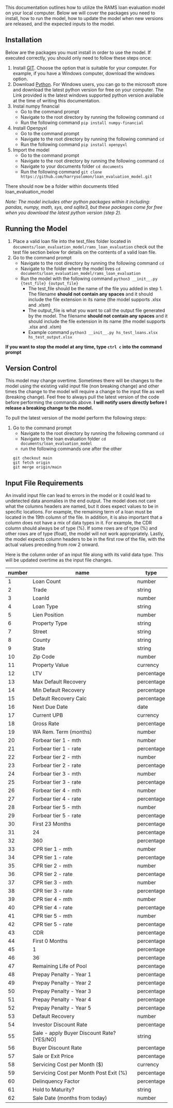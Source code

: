 
This documentation outlines how to utilize the RAMS loan evaluation model on your local computer. Below we will cover the packages you need to install, how to run the model, how to update the model when new versions are released, and the expected inputs to the model.

## Installation
Below are the packages you must install in order to use the model. If executed correctly, you should only need to follow these steps once:
1. Install [GIT](https://git-scm.com/downloads). Choose the option that is suitable for your computer. For example, if you have a Windows computer, download the windows option.
2. Download [Python](https://www.microsoft.com/en-us/p/python-310/9pjpw5ldxlz5?activetab=pivot:overviewtab). For Windows users, you can go to the microsoft store and download the latest python version for free on your computer. The Link provided is the latest windows supported python version available at the time of writing this documentation.
3. Instal numpy financial
   - Go to the command prompt
   - Navigate to the root directory by running the following command `cd`
   - Run the following command `pip install numpy-financial`
4. Install Openpyxl
   - Go to the command prompt
   - Navigate to the root directory by running the following command `cd`
   - Run the following command `pip install openpyxl`
5. Import the model
   - Go to the command prompt
   - Navigate to the root directory by running the following command `cd`
   - Navigate to your documents folder `cd documents`
   - Run the following command `git clone https://github.com/harrysolomon/loan_evaluation_model.git`

There should now be a folder within documents titled loan_evaluation_model

*Note: The model includes other python packages within it including: pandas, numpy, math, sys, and sqlite3, but these packages come for free when you download the latest python version (step 2).*

## Running the Model
1. Place a valid loan file into the test_files folder located in `documents/loan_evaluation_model/rams_loan_evaluation` check out the test file section below for details on the contents of a valid loan file.
2. Go to the command prompt
   - Navigate to the root directory by running the following command `cd`
   - Navigate to the folder where the model lives `cd documents/loan_evaluation_model/rams_loan_evaluation`
   - Run the model with the following command `python3 __init__.py {test_file} {output_file}`
     - The test_file should be the name of the file you added in step 1. The filename **should not contain any spaces** and it should include the file extension in its name (the model supports .xlsx and .xlsm)
     - The output_file is what you want to call the output file generated by the model. The filename **should not contain any spaces** and it should include the file extension in its name (the model supports .xlsx and .xlsm)
     - Example command `python3 __init__.py hs_test_loans.xlsx hs_test_output.xlsx`

**If you want to stop the model at any time, type `ctrl c` into the command prompt**

## Version Control
This model may change overtime. Sometimes there will be changes to the model using the existing valid input file (non breaking change) and other times the change to the model will require a change to the input file as well (breaking change). Feel free to always pull the latest version of the code before performing the commands above. **I will notify users directly before I release a breaking change to the model.**

To pull the latest version of the model perform the following steps:
1. Go to the command prompt
   - Navigate to the root directory by running the following command `cd`
   - Navigate to the loan evaluation folder `cd documents/loan_evaluation_model`
   - run the following commands one after the other
   ```
   git checkout main
   git fetch origin
   git merge origin/main
   ```

## Input File Requirements
An invalid input file can lead to errors in the model or it could lead to undetected data anomalies in the end output. The model does not care what the columns headers are named, but it does expect values to be in specific locations. For example, the remaining term of a loan must be located in the 19th column of the file. In addition, it is also important that a column does not have a mix of data types in it. For example, the CDR column should always be of type (%). If some rows are of type (%) and other rows are of type (float), the model will not work appropriately. Lastly, the model expects column headers to be in the first row of the file, with the actual values preceding from row 2 onward.

Here is the column order of an input file along with its valid data type. This will be updated overtime as the input file changes.

| number | name | type|
| --- | --- | --- |
| 1 | Loan Count | number |
| 2 | Trade | string |
| 3 | LoanId | number |
| 4 | Loan Type | string |
| 5 | Lien Position | number |
| 6 | Property Type | string |
| 7 | Street | string |
| 8 | County | string |
| 9 | State | string |
| 10 | Zip Code | number |
| 11 | Property Value | currency |
| 12 | LTV | percentage |
| 13 | Max Default Recovery | percentage |
| 14 | Min Default Recovery | percentage |
| 15 | Default Recovery Calc | percentage |
| 16 | Next Due Date | date |
| 17 | Current UPB | currency |
| 18 | Gross Rate | percentage |
| 19 | WA Rem. Term (months) | number |
| 20 | Forbear tier 1 - mth | number |
| 21 | Forbear tier 1 - rate | percentage |
| 22 | Forbear tier 2 - mth | number |
| 23 | Forbear tier 2 - rate | percentage |
| 24 | Forbear tier 3 - mth | number |
| 25 | Forbear tier 3 - rate | percentage |
| 26 | Forbear tier 4 - mth | number |
| 27 | Forbear tier 4 - rate | percentage |
| 28 | Forbear tier 5 - mth | number |
| 29 | Forbear tier 5 - rate | percentage |
| 30 | First 23 Months | percentage |
| 31 | 24 | percentage |
| 32 | 360 | percentage |
| 33 | CPR tier 1 - mth | number |
| 34 | CPR tier 1 - rate | percentage |
| 35 | CPR tier 2 - mth | number |
| 36 | CPR tier 2 - rate | percentage |
| 37 | CPR tier 3 - mth | number |
| 38 | CPR tier 3 - rate | percentage |
| 39 | CPR tier 4 - mth | number |
| 40 | CPR tier 4 - rate | percentage |
| 41 | CPR tier 5 - mth | number |
| 42 | CPR tier 5 - rate | percentage |
| 43 | CDR | percentage |
| 44 | First 0 Months | percentage |
| 45 | 1 | percentage |
| 46 | 36 | percentage |
| 47 | Remaining Life of Pool | percentage |
| 48 | Prepay Penalty - Year 1 | percentage |
| 49 | Prepay Penalty - Year 2 | percentage |
| 50 | Prepay Penalty - Year 3 | percentage |
| 51 | Prepay Penalty - Year 4 | percentage |
| 52 | Prepay Penalty - Year 5 | percentage |
| 53 | Default Recovery | number |
| 54 | Investor Discount Rate | percentage |
| 55 | Sale - apply Buyer Discount Rate?     [YES/NO] | string |
| 56 | Buyer Discount Rate | percentage |
| 57 | Sale or Exit Price | percentage |
| 58 | Servicing Cost per Month ($) | currency |
| 59 | Servicing Cost per Month Post Exit (%) | percentage |
| 60 | Delinquency Factor | percentage |
| 61 | Hold to Maturity? | string |
| 62 | Sale Date (months from today) | number |
